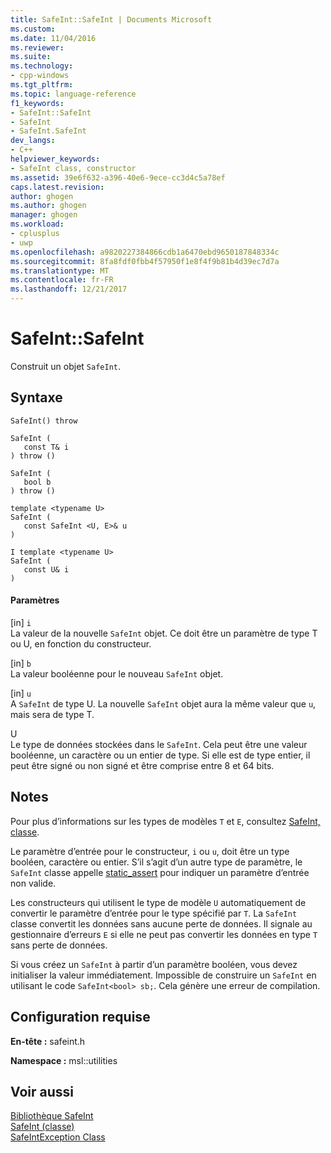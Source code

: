```yaml
---
title: SafeInt::SafeInt | Documents Microsoft
ms.custom: 
ms.date: 11/04/2016
ms.reviewer: 
ms.suite: 
ms.technology:
- cpp-windows
ms.tgt_pltfrm: 
ms.topic: language-reference
f1_keywords:
- SafeInt::SafeInt
- SafeInt
- SafeInt.SafeInt
dev_langs:
- C++
helpviewer_keywords:
- SafeInt class, constructor
ms.assetid: 39e6f632-a396-40e6-9ece-cc3d4c5a78ef
caps.latest.revision: 
author: ghogen
ms.author: ghogen
manager: ghogen
ms.workload:
- cplusplus
- uwp
ms.openlocfilehash: a9820227384866cdb1a6470ebd9650187848334c
ms.sourcegitcommit: 8fa8fdf0fbb4f57950f1e8f4f9b81b4d39ec7d7a
ms.translationtype: MT
ms.contentlocale: fr-FR
ms.lasthandoff: 12/21/2017
---
```

# <a name="safeintsafeint"></a>SafeInt::SafeInt
Construit un objet `SafeInt`.  
  
## <a name="syntax"></a>Syntaxe  
  
```  
SafeInt() throw  
  
SafeInt (  
   const T& i  
) throw ()  
  
SafeInt (  
   bool b  
) throw ()  
  
template <typename U>  
SafeInt (  
   const SafeInt <U, E>& u  
)  
  
I template <typename U>  
SafeInt (  
   const U& i  
)  
```  
  
#### <a name="parameters"></a>Paramètres  
 [in] `i`  
 La valeur de la nouvelle `SafeInt` objet. Ce doit être un paramètre de type T ou U, en fonction du constructeur.  
  
 [in] `b`  
 La valeur booléenne pour le nouveau `SafeInt` objet.  
  
 [in] `u`  
 A `SafeInt` de type U. La nouvelle `SafeInt` objet aura la même valeur que `u`, mais sera de type T.  
  
 U  
 Le type de données stockées dans le `SafeInt`. Cela peut être une valeur booléenne, un caractère ou un entier de type. Si elle est de type entier, il peut être signé ou non signé et être comprise entre 8 et 64 bits.  
  
## <a name="remarks"></a>Notes  
 Pour plus d’informations sur les types de modèles `T` et `E`, consultez [SafeInt, classe](../windows/safeint-class.md).  
  
 Le paramètre d’entrée pour le constructeur, `i` ou `u`, doit être un type booléen, caractère ou entier. S’il s’agit d’un autre type de paramètre, le `SafeInt` classe appelle [static_assert](../cpp/static-assert.md) pour indiquer un paramètre d’entrée non valide.  
  
 Les constructeurs qui utilisent le type de modèle `U` automatiquement de convertir le paramètre d’entrée pour le type spécifié par `T`. La `SafeInt` classe convertit les données sans aucune perte de données. Il signale au gestionnaire d’erreurs `E` si elle ne peut pas convertir les données en type `T` sans perte de données.  
  
 Si vous créez un `SafeInt` à partir d’un paramètre booléen, vous devez initialiser la valeur immédiatement. Impossible de construire un `SafeInt` en utilisant le code `SafeInt<bool> sb;`. Cela génère une erreur de compilation.  
  
## <a name="requirements"></a>Configuration requise  
 **En-tête :** safeint.h  
  
 **Namespace :** msl::utilities  
  
## <a name="see-also"></a>Voir aussi  
 [Bibliothèque SafeInt](../windows/safeint-library.md)   
 [SafeInt (classe)](../windows/safeint-class.md)   
 [SafeIntException Class](../windows/safeintexception-class.md)